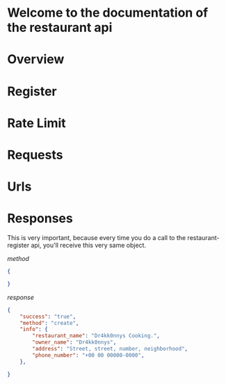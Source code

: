 # Welcome to the documentation of the restaurant api

# Overview

# Register

# Rate Limit

# Requests

# Urls

# Responses
This is very important, because every time you do a call to the restaurant-register api, you'll receive this very same object.  

*method*
```json
{

}
```

*response*
```json
{
    "success": "true",
    "method": "create",
    "info": {
        "restaurant_name": "Dr4kk0nnys Cooking.",
        "owner_name": "Dr4kk0nnys",
        "address": "Street, street, number, neighborhood",
        "phone_number": "+00 00 00000-0000",
    },

}
```